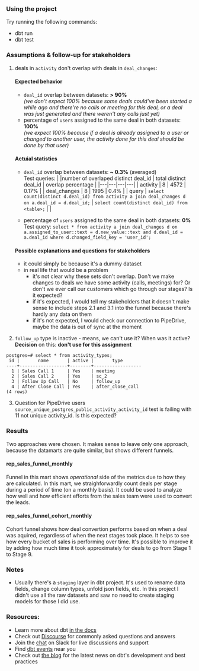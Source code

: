 ### Using the project

Try running the following commands:
- dbt run
- dbt test


### Assumptions & follow-up for stakeholders
1. deals in `activity` don't overlap with deals in `deal_changes`:
    #### Expected behavior
    - `deal_id` overlap between datasets: **> 90%** \
        *(we don't expect 100% because some deals could've been started a while ago and there're no calls or meeting for this deal, or a deal was just generated and there weren't any calls just yet)*
    - percentage of `users` assigned to the same deal in both datasets: **100%** \
        *(we expect 100% because if a deal is already assigned to a user or changed to another user, the activity done for this deal should be done by that user)*
    #### Actuial statistics
    - `deal_id` overlap between datasets: **~ 0.3%** (averaged) \
    Test queries:
        |  |number of overlaped distinct deal_id |  total distinct deal_id |  overlap percentage |
        |---|---|---|---|
        |  activity | 8 |  4572 | 0.17%  |
        |  deal_changes | 8 |  1995 |  0.4% |
        |  query | `select count(distinct d.deal_id) from activity a join deal_changes d on a.deal_id = d.deal_id;` | `select count(distinct deal_id) from <table>;`  |   | 
    
    - percentage of `users` assigned to the same deal in both datasets: **0%** \
    Test query: `select * from activity a join deal_changes d on a.assigned_to_user::text = d.new_value::text and d.deal_id = a.deal_id where d.changed_field_key = 'user_id';`

    #### Possible explanations and questions for stakeholders
    - it could simply be because it's a dummy dataset
    - in real life that would be a problem
        - it's not clear why these sets don't overlap. Don't we make changes to deals we have some activity (calls, meetings) for? Or don't we ever call our customers which go through our stages? Is it expected?
        - if it's expected, I would tell my stakeholders that it doesn't make sense to include steps 2.1 and 3.1 into the funnel because there's hardly any data on them
        - if it's not expected, I would check our connection to PipeDrive, maybe the data is out of sync at the moment

2. `follow_up` type is inactive - means, we can't use it? When was it active? **Decision** on this: **don't use for this assignment**
```
postgres=# select * from activity_types;
 id |       name       | active |       type
----+------------------+--------+------------------
  1 | Sales Call 1     | Yes    | meeting
  2 | Sales Call 2     | Yes    | sc_2
  3 | Follow Up Call   | No     | follow_up
  4 | After Close Call | Yes    | after_close_call
(4 rows)
```

3. Question for PipeDrive users
`source_unique_postgres_public_activity_activity_id` test is failing with 11 not unique activity_id. Is this expected?

### Results
Two approaches were chosen. It makes sense to leave only one approach, because the datamarts are quite similar, but shows different funnels.
#### rep_sales_funnel_monthly
Funnel in this mart shows _operational_ side of the metrics due to how they are calculated. In this mart, we straighforwardly count deals per stage during a period of time (on a monthly basis). It could be used to analyze how well and how efficient efforts from the sales team were used to convert the leads.
#### rep_sales_funnel_cohort_monthly
Cohort funnel shows how deal convertion performs based on when a deal was aquired, regardless of when the next stages took place. It helps to see how every bucket of sales is performing over time. It's possible to improve it by adding how much time it took approximately for deals to go from Stage 1 to Stage 9.

### Notes
- Usually there's a `staging` layer in dbt project. It's used to rename data fields, change column types, unfold json fields, etc. In this project I didn't use all the raw datasets and saw no need to create staging models for those I did use.

### Resources:
- Learn more about dbt [in the docs](https://docs.getdbt.com/docs/introduction)
- Check out [Discourse](https://discourse.getdbt.com/) for commonly asked questions and answers
- Join the [chat](https://community.getdbt.com/) on Slack for live discussions and support
- Find [dbt events](https://events.getdbt.com) near you
- Check out [the blog](https://blog.getdbt.com/) for the latest news on dbt's development and best practices
